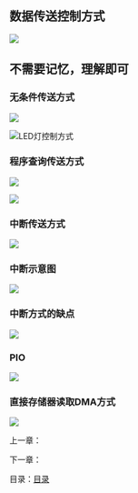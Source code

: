 ## 数据传送控制方式

![](http://m.qpic.cn/psc?/V14YMjxf2CzsRr/NrBG0KpF3EQEf3NYGEmEN7SyKdjtQryRpGUtbSFSoWg.LU5b6uXnxXOIKY1sEetHPtliJSlqp598rHXxOFv*FA!!/b&bo=ngXxAQAAAAADB0k!&rf=viewer_4&t=5)

## 不需要记忆，理解即可

### 无条件传送方式

![](http://m.qpic.cn/psc?/V14YMjxf2CzsRr/NrBG0KpF3EQEf3NYGEmEN.Hn8mfs9bJggCirNu5mekRZyYRrkhmeIdlNBI9D8FevaZN2hehf5HJSxab*nzuscA!!/b&bo=eALfAAAAAAADB4c!&rf=viewer_4&t=5)



![LED灯控制方式](http://m.qpic.cn/psc?/V14YMjxf2CzsRr/NrBG0KpF3EQEf3NYGEmENw3kIvzd31i8s3vIKJRyc3ephIo4*DwRG09A3o1NjcPK4LyGEGDDdOLluPf4ZiJNAw!!/b&bo=nwX*AwAAAAADB0Q!&rf=viewer_4&t=5)

### 程序查询传送方式

![](http://m.qpic.cn/psc?/V14YMjxf2CzsRr/jkqgNxaPJb7RsklupiKoXa9RtUI228dWeApWJHbfyR2sSVdrGSwoYVQRfziQnaKrnm4IBWrcniZfVD6gP6*kuu0GkU.qXaE05Cw.F4eSCR8!/b&bo=hQNTAQAAAAADJ9Y!&rf=viewer_4&t=5)

![](http://m.qpic.cn/psc?/V14YMjxf2CzsRr/jkqgNxaPJb7RsklupiKoXY6SfDwWpSxlaLdOtQKXiCCHq5zNz8TIfmC0gyKu6BeZic1uzx1YmJbnGCTvthcz.fTT*6QM6Ea1QvPNe*fp.Mc!/b&bo=XgOMAAAAAAADF.M!&rf=viewer_4&t=5)

### 中断传送方式

![](http://m.qpic.cn/psc?/V14YMjxf2CzsRr/NrBG0KpF3EQEf3NYGEmEN2HjAN3SsdNVdSVOZc4JVRs5ttL7Qrt9DY0wgNiydeLAoC1WsBM1DYpMcukrhhsgqg!!/b&bo=ggM4AQAAAAADB5o!&rf=viewer_4&t=5)

### 中断示意图

![](http://m.qpic.cn/psc?/V14YMjxf2CzsRr/NrBG0KpF3EQEf3NYGEmEN7h4rGbWqFFr8TSkFBj*PBvT40qXv5nWcIrMlbElMtxicwMxOoGAf*cAfJlDEDHtIg!!/b&bo=gAPGAQAAAAADB2Y!&rf=viewer_4&t=5)

### 中断方式的缺点

![](http://m.qpic.cn/psc?/V14YMjxf2CzsRr/jkqgNxaPJb7RsklupiKoXTr4eT2iyIiwQ1buEyB1.nUd6WFR4xwJugssoS8Uizbn8adcroZInXlAdDepXRncfeI6ZRkidrAtoO2cr8m4C2A!/b&bo=gAOeAAAAAAADFy8!&rf=viewer_4&t=5)



### PIO

![](http://m.qpic.cn/psc?/V14YMjxf2CzsRr/NrBG0KpF3EQEf3NYGEmENzqiF49.RE8KU5u8mw2YP8og6*jZe6lvNPUXyBV7PwMMiY9.g6.LrI9AKwTQPJYYEg!!/b&bo=dAPFAAAAAAADB5A!&rf=viewer_4&t=5)

### 直接存储器读取DMA方式

![](http://m.qpic.cn/psc?/V14YMjxf2CzsRr/NrBG0KpF3EQEf3NYGEmEN0WtVI5zXNi1OjEDBRDOfY.JgUu3GpZXJSH.zlb.DmgySxSbMY38asQYwWsM6sIVKg!!/b&bo=cgLKAAAAAAADB5g!&rf=viewer_4&t=5)

上一章：[]()

下一章：[]()

目录：[目录](https://github.com/youmingsama/Microcomputer-principle-and-interface-technology/blob/master/catalog/catalog.md)

